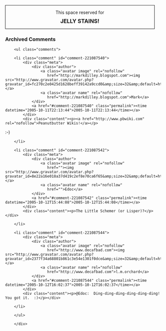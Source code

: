 <div style="display: block; width: 90%; padding: 1em; border: 1px solid #000; text-align: center">This space reserved for<br />
<div style="font-size: 1.25em; font-weight:bold; padding-top: 0.5em">JELLY STAINS!</div>
</div>

<div id="comments" class="comments archived-comments">
            <h3>Archived Comments</h3>
            
        <ul class="comments">
            
        <li class="comment" id="comment-221087540">
            <div class="meta">
                <div class="author">
                    <a class="avatar image" rel="nofollow" 
                       href="http://markdilley.blogspot.com"><img src="http://www.gravatar.com/avatar.php?gravatar_id=fc270c2e0425d1628beff39142a9ccd0&amp;size=32&amp;default=http://mediacdn.disqus.com/1320279820/images/noavatar32.png"/></a>
                    <a class="avatar name" rel="nofollow" 
                       href="http://markdilley.blogspot.com">Mark</a>
                </div>
                <a href="#comment-221087540" class="permalink"><time datetime="2005-10-11T22:13:44">2005-10-11T22:13:44</time></a>
            </div>
            <div class="content"><p><a href="http://www.pbwiki.com" rel="nofollow">Peanutbutter Wikis!</a></p>

<p>:-)</p></div>
            
        </li>
    
        <li class="comment" id="comment-221087542">
            <div class="meta">
                <div class="author">
                    <a class="avatar image" rel="nofollow" 
                       href=""><img src="http://www.gravatar.com/avatar.php?gravatar_id=8e22a16e018a37d419c2ef8e70ca6f65&amp;size=32&amp;default=http://mediacdn.disqus.com/1320279820/images/noavatar32.png"/></a>
                    <a class="avatar name" rel="nofollow" 
                       href="">Edoc</a>
                </div>
                <a href="#comment-221087542" class="permalink"><time datetime="2005-10-12T15:44:08">2005-10-12T15:44:08</time></a>
            </div>
            <div class="content"><p>The Little Schemer (or Lisper)?</p></div>
            
        </li>
    
        <li class="comment" id="comment-221087544">
            <div class="meta">
                <div class="author">
                    <a class="avatar image" rel="nofollow" 
                       href="http://www.decafbad.com"><img src="http://www.gravatar.com/avatar.php?gravatar_id=2377f34a68801b861c3e54e1301f0dce&amp;size=32&amp;default=http://mediacdn.disqus.com/1320279820/images/noavatar32.png"/></a>
                    <a class="avatar name" rel="nofollow" 
                       href="http://www.decafbad.com">l.m.orchard</a>
                </div>
                <a href="#comment-221087544" class="permalink"><time datetime="2005-10-12T16:02:37">2005-10-12T16:02:37</time></a>
            </div>
            <div class="content"><p>@Edoc:  Ding-ding-ding-ding-ding-ding!  You got it.  :)</p></div>
            
        </li>
    
        </ul>
    
        </div>
    